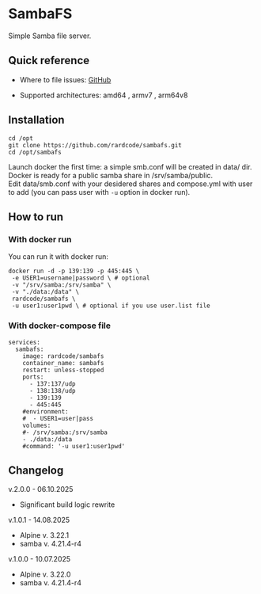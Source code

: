 # SambaFS
Simple Samba file server.

## Quick reference
* Where to file issues:
[GitHub](https://github.com/rardcode/sambafs)

* Supported architectures: amd64 , armv7 , arm64v8

## Installation
```
cd /opt
git clone https://github.com/rardcode/sambafs.git
cd /opt/sambafs
```
Launch docker the first time: a simple smb.conf will be created in data/ dir.\
Docker is ready for a public samba share in /srv/samba/public.\
Edit data/smb.conf with your desidered shares and compose.yml with user to add (you can pass user with `-u` option in docker run).


## How to run
### With docker run
You can run it with docker run:
```
docker run -d -p 139:139 -p 445:445 \
 -e USER1=username|password \ # optional
 -v "/srv/samba:/srv/samba" \
 -v "./data:/data" \
 rardcode/sambafs \
 -u user1:user1pwd \ # optional if you use user.list file
```
### With docker-compose file
```
services:
  sambafs:
    image: rardcode/sambafs
    container_name: sambafs
    restart: unless-stopped
    ports:
      - 137:137/udp
      - 138:138/udp
      - 139:139
      - 445:445
    #environment:
    #  - USER1=user|pass
    volumes:
    #- /srv/samba:/srv/samba
    - ./data:/data
    #command: '-u user1:user1pwd'
```

## Changelog
v.2.0.0 - 06.10.2025
- Significant build logic rewrite

v.1.0.1 - 14.08.2025
- Alpine v. 3.22.1
- samba v. 4.21.4-r4

v.1.0.0 - 10.07.2025
- Alpine v. 3.22.0
- samba v. 4.21.4-r4
